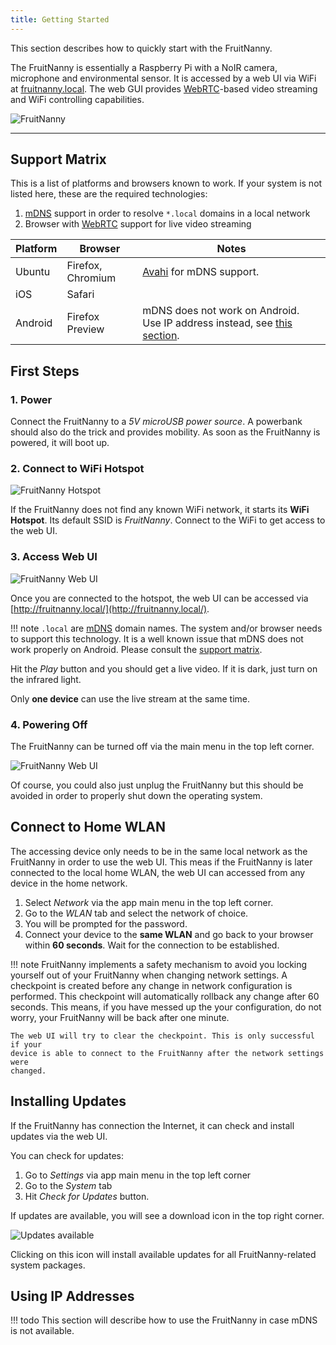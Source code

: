 ```yaml
---
title: Getting Started
---
```


This section describes how to quickly start with the FruitNanny.

The FruitNanny is essentially a Raspberry Pi with a NoIR camera, microphone
and environmental sensor. It is accessed by a web UI via WiFi at
[fruitnanny.local](http://fruitnanny.local/). The web GUI provides
[WebRTC][webrtc]-based video streaming and WiFi controlling capabilities.

<img alt="FruitNanny" src="../../images/fruitnanny.jpeg">

---

## Support Matrix

This is a list of platforms and browsers known to work. If your system is not
listed here, these are the required technologies:

1. [mDNS][mdns] support in order to resolve `*.local` domains in a local network
2. Browser with [WebRTC][webrtc] support for live video streaming

Platform | Browser | Notes
-------- | ------- | ------
Ubuntu   | Firefox, Chromium | [Avahi](https://www.avahi.org/) for mDNS support.
iOS      | Safari  |
Android  | Firefox Preview | mDNS does not work on Android. Use IP address instead, see [this section](#using-ip-addresses).


## First Steps

### 1. Power

Connect the FruitNanny to a *5V microUSB power source*. A powerbank should
also do the trick and provides mobility. As soon as the FruitNanny is powered,
it will boot up.


### 2. Connect to WiFi Hotspot

<img alt="FruitNanny Hotspot" class="float-right" src="../../images/hotspot.jpeg">

If the FruitNanny does not find any known WiFi network, it starts its **WiFi
Hotspot**. Its default SSID is *FruitNanny*. Connect to the WiFi to get access
to the web UI.


### 3. Access Web UI

<img alt="FruitNanny Web UI" src="../../images/web-ui.jpeg" class="float-right">

Once you are connected to the hotspot, the web UI can be accessed via
[http://fruitnanny.local/](http://fruitnanny.local/).

!!! note
	`.local` are [mDNS][mdns] domain names. The system and/or browser needs to
	support this technology. It is a well known issue that mDNS does not work
	properly on Android. Please consult the [support matrix](#support-matrix).

Hit the *Play* button and you should get a live video. If it is dark, just
turn on the infrared light.

Only **one device** can use the live stream at the same time.


### 4. Powering Off

The FruitNanny can be turned off via the main menu in the top left corner.

<img alt="FruitNanny Web UI" src="../../images/poweroff.jpeg">


Of course, you could also just unplug the FruitNanny but this should be
avoided in order to properly shut down the operating system.


## Connect to Home WLAN

The accessing device only needs to be in the same local network as the
FruitNanny in order to use the web UI. This meas if the FruitNanny is later
connected to the local home WLAN, the web UI can accessed from any device in
the home network.

1. Select *Network* via the app main menu in the top left corner.
2. Go to the *WLAN* tab and select the network of choice.
3. You will be prompted for the password.
4. Connect your device to the **same WLAN** and go back to your browser within
   **60 seconds**. Wait for the connection to be established.

!!! note
	FruitNanny implements a safety mechanism to avoid you locking yourself out of
	your FruitNanny when changing network settings. A checkpoint is created
	before any change in network configuration is performed. This checkpoint will
	automatically rollback any change after 60 seconds. This means, if you have
	messed up the your configuration, do not worry, your FruitNanny will be back
	after one minute.

	The web UI will try to clear the checkpoint. This is only successful if your
	device is able to connect to the FruitNanny after the network settings were
	changed.


## Installing Updates

If the FruitNanny has connection the Internet, it can check and install
updates via the web UI.

You can check for updates:

1. Go to *Settings* via app main menu in the top left corner
2. Go to the *System* tab
3. Hit *Check for Updates* button.

If updates are available, you will see a download icon in the top right
corner.

<img alt="Updates available" src="../../images/updates.jpeg" style="max-width: 300px;">

Clicking on this icon will install available updates for all
FruitNanny-related system packages.



## Using IP Addresses

!!! todo
	This section will describe how to use the FruitNanny in case mDNS is not
	available.


[mdns]: https://en.wikipedia.org/wiki/Multicast_DNS
[webrtc]: https://webrtc.org/
